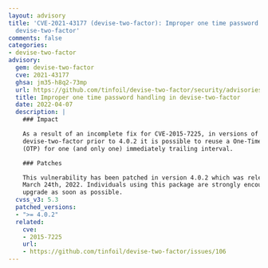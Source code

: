 ```yaml
---
layout: advisory
title: 'CVE-2021-43177 (devise-two-factor): Improper one time password handling in
  devise-two-factor'
comments: false
categories:
- devise-two-factor
advisory:
  gem: devise-two-factor
  cve: 2021-43177
  ghsa: jm35-h8q2-73mp
  url: https://github.com/tinfoil/devise-two-factor/security/advisories/GHSA-jm35-h8q2-73mp
  title: Improper one time password handling in devise-two-factor
  date: 2022-04-07
  description: |
    ### Impact

    As a result of an incomplete fix for CVE-2015-7225, in versions of
    devise-two-factor prior to 4.0.2 it is possible to reuse a One-Time-Password
    (OTP) for one (and only one) immediately trailing interval.

    ### Patches

    This vulnerability has been patched in version 4.0.2 which was released on
    March 24th, 2022. Individuals using this package are strongly encouraged to
    upgrade as soon as possible.
  cvss_v3: 5.3
  patched_versions:
  - ">= 4.0.2"
  related:
    cve:
    - 2015-7225
    url:
    - https://github.com/tinfoil/devise-two-factor/issues/106
---
```


